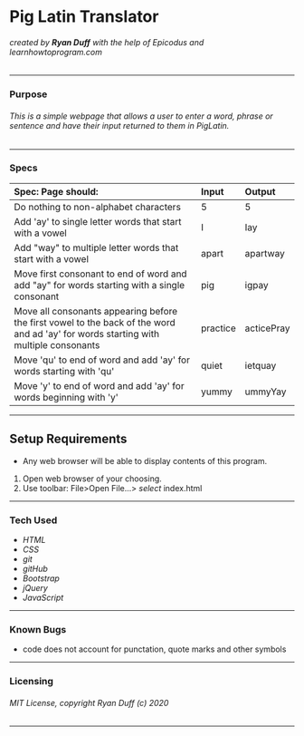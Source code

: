 # Pig Latin Translator

###### created by **Ryan Duff** with the help of Epicodus and learnhowtoprogram.com
---
### Purpose
###### This is a simple webpage that allows a user to enter a word, phrase or sentence and have their input returned to them in PigLatin.
---
### Specs
| Spec: Page should: | Input | Output |
|:-|:-|:-|
| Do nothing to non-alphabet characters | 5|5|
| Add 'ay' to single letter words that start with a vowel|I|Iay|
|Add "way" to multiple letter words that start with a vowel|apart|apartway|
|Move first consonant to end of word and add "ay" for words starting with a single consonant|pig|igpay|
|Move all consonants appearing before the first vowel to the back of the word and ad 'ay' for words starting with multiple consonants|practice|acticePray|
|Move 'qu' to end of word and add 'ay' for words starting with 'qu'|quiet|ietquay|
|Move 'y' to end of word and add 'ay' for words beginning with 'y'|yummy|ummyYay|
---
## Setup Requirements
 * Any web browser will be able to display contents of this program. 
 1. Open web browser of your choosing.
 2. Use toolbar: File>Open File...> *select* index.html
---
### Tech Used
* *HTML*
* *CSS*
* *git*
* *gitHub*
* *Bootstrap*
* *jQuery*
* *JavaScript*
---
### Known Bugs
 * code does not account for punctation, quote marks and other symbols
---
### Licensing
###### MIT License, copyright Ryan Duff (c) 2020
---